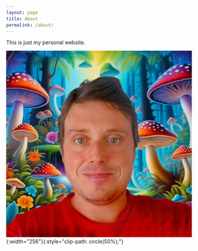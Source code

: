 ```yaml
---
layout: page
title: About
permalink: /about/
---
```

This is just my personal website.

![selfie](/assets/images/selfie.png){:width="256"}{:style="clip-path: circle(50%);"}


